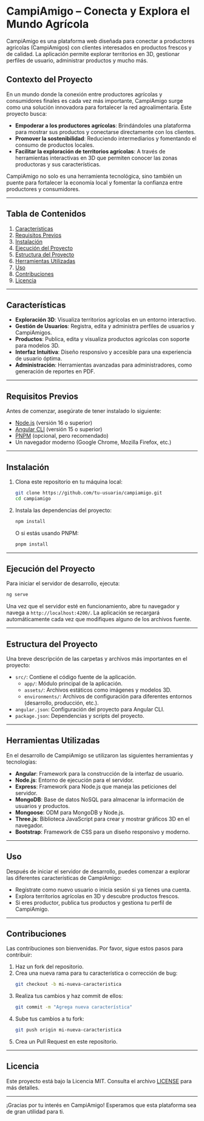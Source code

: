 # CampiAmigo – Conecta y Explora el Mundo Agrícola

CampiAmigo es una plataforma web diseñada para conectar a productores agrícolas (CampiAmigos) con clientes interesados en productos frescos y de calidad. La aplicación permite explorar territorios en 3D, gestionar perfiles de usuario, administrar productos y mucho más.

## Contexto del Proyecto

En un mundo donde la conexión entre productores agrícolas y consumidores finales es cada vez más importante, CampiAmigo surge como una solución innovadora para fortalecer la red agroalimentaria. Este proyecto busca:

- **Empoderar a los productores agrícolas**: Brindándoles una plataforma para mostrar sus productos y conectarse directamente con los clientes.
- **Promover la sostenibilidad**: Reduciendo intermediarios y fomentando el consumo de productos locales.
- **Facilitar la exploración de territorios agrícolas**: A través de herramientas interactivas en 3D que permiten conocer las zonas productoras y sus características.

CampiAmigo no solo es una herramienta tecnológica, sino también un puente para fortalecer la economía local y fomentar la confianza entre productores y consumidores.

---

## Tabla de Contenidos

1. [Características](#características)
2. [Requisitos Previos](#requisitos-previos)
3. [Instalación](#instalación)
4. [Ejecución del Proyecto](#ejecución-del-proyecto)
5. [Estructura del Proyecto](#estructura-del-proyecto)
6. [Herramientas Utilizadas](#herramientas-utilizadas)
7. [Uso](#uso)
8. [Contribuciones](#contribuciones)
9. [Licencia](#licencia)

---

## Características

- **Exploración 3D**: Visualiza territorios agrícolas en un entorno interactivo.
- **Gestión de Usuarios**: Registra, edita y administra perfiles de usuarios y CampiAmigos.
- **Productos**: Publica, edita y visualiza productos agrícolas con soporte para modelos 3D.
- **Interfaz Intuitiva**: Diseño responsivo y accesible para una experiencia de usuario óptima.
- **Administración**: Herramientas avanzadas para administradores, como generación de reportes en PDF.

---

## Requisitos Previos

Antes de comenzar, asegúrate de tener instalado lo siguiente:

- [Node.js](https://nodejs.org/) (versión 16 o superior)
- [Angular CLI](https://angular.io/cli) (versión 15 o superior)
- [PNPM](https://pnpm.io/) (opcional, pero recomendado)
- Un navegador moderno (Google Chrome, Mozilla Firefox, etc.)

---

## Instalación

1. Clona este repositorio en tu máquina local:

   ```bash
   git clone https://github.com/tu-usuario/campiamigo.git
   cd campiamigo
   ```

2. Instala las dependencias del proyecto:

   ```bash
   npm install
   ```

   O si estás usando PNPM:

   ```bash
   pnpm install
   ```

---

## Ejecución del Proyecto

Para iniciar el servidor de desarrollo, ejecuta:

```bash
ng serve
```

Una vez que el servidor esté en funcionamiento, abre tu navegador y navega a `http://localhost:4200/`. La aplicación se recargará automáticamente cada vez que modifiques alguno de los archivos fuente.

---

## Estructura del Proyecto

Una breve descripción de las carpetas y archivos más importantes en el proyecto:

- `src/`: Contiene el código fuente de la aplicación.
  - `app/`: Módulo principal de la aplicación.
  - `assets/`: Archivos estáticos como imágenes y modelos 3D.
  - `environments/`: Archivos de configuración para diferentes entornos (desarrollo, producción, etc.).
- `angular.json`: Configuración del proyecto para Angular CLI.
- `package.json`: Dependencias y scripts del proyecto.

---

## Herramientas Utilizadas

En el desarrollo de CampiAmigo se utilizaron las siguientes herramientas y tecnologías:

- **Angular**: Framework para la construcción de la interfaz de usuario.
- **Node.js**: Entorno de ejecución para el servidor.
- **Express**: Framework para Node.js que maneja las peticiones del servidor.
- **MongoDB**: Base de datos NoSQL para almacenar la información de usuarios y productos.
- **Mongoose**: ODM para MongoDB y Node.js.
- **Three.js**: Biblioteca JavaScript para crear y mostrar gráficos 3D en el navegador.
- **Bootstrap**: Framework de CSS para un diseño responsivo y moderno.

---

## Uso

Después de iniciar el servidor de desarrollo, puedes comenzar a explorar las diferentes características de CampiAmigo:

- Regístrate como nuevo usuario o inicia sesión si ya tienes una cuenta.
- Explora territorios agrícolas en 3D y descubre productos frescos.
- Si eres productor, publica tus productos y gestiona tu perfil de CampiAmigo.

---

## Contribuciones

Las contribuciones son bienvenidas. Por favor, sigue estos pasos para contribuir:

1. Haz un fork del repositorio.
2. Crea una nueva rama para tu característica o corrección de bug:
   ```bash
   git checkout -b mi-nueva-caracteristica
   ```
3. Realiza tus cambios y haz commit de ellos:
   ```bash
   git commit -m "Agrega nueva característica"
   ```
4. Sube tus cambios a tu fork:
   ```bash
   git push origin mi-nueva-caracteristica
   ```
5. Crea un Pull Request en este repositorio.

---

## Licencia

Este proyecto está bajo la Licencia MIT. Consulta el archivo [LICENSE](LICENSE) para más detalles.

---

¡Gracias por tu interés en CampiAmigo! Esperamos que esta plataforma sea de gran utilidad para ti.
